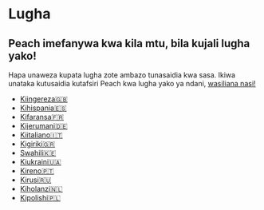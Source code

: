 # Lugha
## Peach imefanywa kwa kila mtu, bila kujali lugha yako!

Hapa unaweza kupata lugha zote ambazo tunasaidia kwa sasa.
Ikiwa unataka kutusaidia kutafsiri Peach kwa lugha yako ya ndani, [wasiliana nasi!](mailto:hello@peachbitcoin.com)

- [Kiingereza🇬🇧](/)
- [Kihispania🇪🇸](/es)
- [Kifaransa🇫🇷](/fr)
- [Kijerumani🇩🇪](/de)
- [Kiitaliano🇮🇹](/it)
- [Kigiriki🇬🇷](/el)
- [Swahili🇰🇪](/sw)
- [Kiukraini🇺🇦](/uk)
- [Kireno🇵🇹](/pt)
- [Kirusi🇷🇺](/ru)
- [Kiholanzi🇳🇱](/nl)
- [Kipolishi🇵🇱](/pl)
